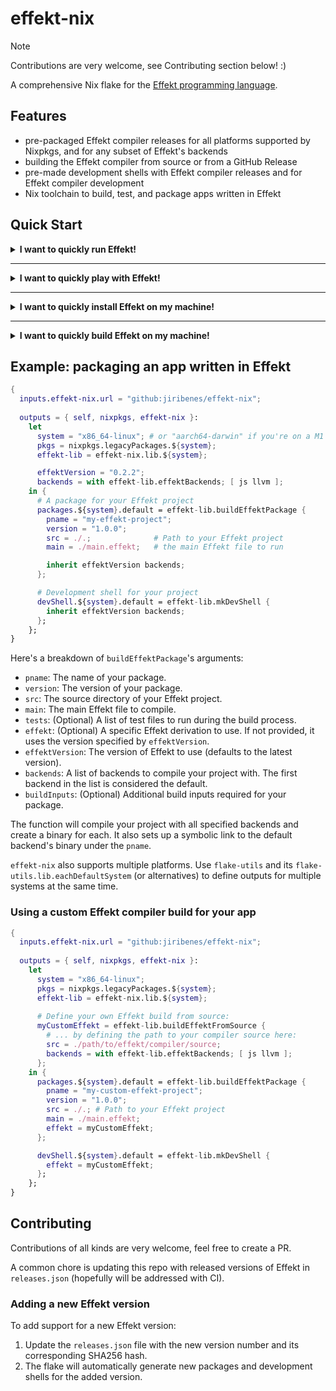 # effekt-nix

> [!NOTE]
> Contributions are very welcome, see Contributing section below! :)

A comprehensive Nix flake for the [Effekt programming language](https://github.com/effekt-lang/effekt).

## Features

- pre-packaged Effekt compiler releases for all platforms supported by Nixpkgs, and for any subset of Effekt's backends
- building the Effekt compiler from source or from a GitHub Release
- pre-made development shells with Effekt compiler releases and for Effekt compiler development
- Nix toolchain to build, test, and package apps written in Effekt

## Quick Start

<details>
  <summary><b>I want to quickly run Effekt!</b></summary>

  Great! Here's how you run the latest released version of Effekt:
  ```sh
  # run Effekt REPL
  nix run github:jiribenes/effekt-nix

  # run the latest version of the Effekt compiler on a file (with default backend)
  nix run github:jiribenes/effekt-nix -- file.effekt

  # run the latest version of the Effekt compiler on a file with the LLVM backend
  nix run github:jiribenes/effekt-nix -- --backend llvm file.effekt

  # run a specific version of the Effekt compiler
  nix run github:jiribenes/effekt-nix#effekt_0_2_2 -- --help
  ```

</details>

---

<details>
  <summary><b>I want to quickly play with Effekt!</b></summary>

  Sure, let's get you a devshell in which you can just call `effekt` then:
  ```sh
  # a shell with the latest Effekt version
  nix develop github:jiribenes/effekt-nix

  # a shell with a specific Effekt version
  nix develop github:jiribenes/effekt-nix#effekt_0_2_2

  # ADVANCED: a shell for developing the Effekt compiler
  nix develop github:jiribenes/effekt-nix#compilerDev
  ```

  You can use this -- for example -- for benchmarking or for working with LSP support in VSCode.

</details>

---

<details>
  <summary><b>I want to quickly install Effekt on my machine!</b></summary>

  Alright, let's install Effekt on your machine so that you can call `effekt` at any time:
  ```sh
  # install latest version of Effekt
  nix profile install github:jiribenes/effekt-nix
  ```

</details>

---

<details>
  <summary><b>I want to quickly build Effekt on my machine!</b></summary>

  _... okay, I guess? ..._
  ```sh
  # builds the latest version of Effekt
  nix build github:jiribenes/effekt-nix
  ```

  The result of the build is in the `result/` folder (the binary is in `result/bin/`).

</details>

## Example: packaging an app written in Effekt

```nix
{
  inputs.effekt-nix.url = "github:jiribenes/effekt-nix";
  
  outputs = { self, nixpkgs, effekt-nix }:
    let
      system = "x86_64-linux"; # or "aarch64-darwin" if you're on a M1
      pkgs = nixpkgs.legacyPackages.${system};
      effekt-lib = effekt-nix.lib.${system};

      effektVersion = "0.2.2";
      backends = with effekt-lib.effektBackends; [ js llvm ];
    in {
      # A package for your Effekt project
      packages.${system}.default = effekt-lib.buildEffektPackage {
        pname = "my-effekt-project";
        version = "1.0.0";
        src = ./.;              # Path to your Effekt project
        main = ./main.effekt;   # the main Effekt file to run

        inherit effektVersion backends;
      };

      # Development shell for your project
      devShell.${system}.default = effekt-lib.mkDevShell {
        inherit effektVersion backends;
      };
    };
}
```

Here's a breakdown of `buildEffektPackage`'s arguments:

- `pname`: The name of your package.
- `version`: The version of your package.
- `src`: The source directory of your Effekt project.
- `main`: The main Effekt file to compile.
- `tests`: (Optional) A list of test files to run during the build process.
- `effekt`: (Optional) A specific Effekt derivation to use. If not provided, it uses the version specified by `effektVersion`.
- `effektVersion`: The version of Effekt to use (defaults to the latest version).
- `backends`: A list of backends to compile your project with. The first backend in the list is considered the default.
- `buildInputs`: (Optional) Additional build inputs required for your package.

The function will compile your project with all specified backends and create a binary for each.
It also sets up a symbolic link to the default backend's binary under the `pname`.

`effekt-nix` also supports multiple platforms. Use `flake-utils` and its `flake-utils.lib.eachDefaultSystem` (or alternatives)
to define outputs for multiple systems at the same time.

### Using a custom Effekt compiler build for your app

```nix
{
  inputs.effekt-nix.url = "github:jiribenes/effekt-nix";
  
  outputs = { self, nixpkgs, effekt-nix }:
    let
      system = "x86_64-linux";
      pkgs = nixpkgs.legacyPackages.${system};
      effekt-lib = effekt-nix.lib.${system};
      
      # Define your own Effekt build from source:
      myCustomEffekt = effekt-lib.buildEffektFromSource {
        # ... by defining the path to your compiler source here:
        src = ./path/to/effekt/compiler/source;
        backends = with effekt-lib.effektBackends; [ js llvm ];
      };
    in {
      packages.${system}.default = effekt-lib.buildEffektPackage {
        pname = "my-custom-effekt-project";
        version = "1.0.0";
        src = ./.; # Path to your Effekt project
        main = ./main.effekt;
        effekt = myCustomEffekt;
      };

      devShell.${system}.default = effekt-lib.mkDevShell {
        effekt = myCustomEffekt;
      };
    };
}
```

## Contributing

Contributions of all kinds are very welcome, feel free to create a PR.

A common chore is updating this repo with released versions of Effekt in `releases.json` (hopefully will be addressed with CI).

### Adding a new Effekt version

To add support for a new Effekt version:

1. Update the `releases.json` file with the new version number and its corresponding SHA256 hash.
2. The flake will automatically generate new packages and development shells for the added version.
